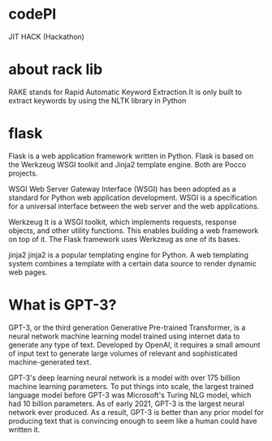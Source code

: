 # codePI

JIT HACK (Hackathon)

# about rack lib

RAKE stands for Rapid Automatic Keyword Extraction.It is only built to extract keywords by using the NLTK library in Python

# flask

Flask is a web application framework written in Python. Flask is based on the Werkzeug WSGI toolkit and Jinja2 template engine. Both are Pocco projects.

WSGI Web Server Gateway Interface (WSGI) has been adopted as a standard for Python web application development. WSGI is a specification for a universal interface between the web server and the web applications.

Werkzeug It is a WSGI toolkit, which implements requests, response objects, and other utility functions. This enables building a web framework on top of it. The Flask framework uses Werkzeug as one of its bases.

jinja2 jinja2 is a popular templating engine for Python. A web templating system combines a template with a certain data source to render dynamic web pages.

# What is GPT-3?

GPT-3, or the third generation Generative Pre-trained Transformer, is a neural network machine learning model trained using internet data to generate any type of text. Developed by OpenAI, it requires a small amount of input text to generate large volumes of relevant and sophisticated machine-generated text.

GPT-3's deep learning neural network is a model with over 175 billion machine learning parameters. To put things into scale, the largest trained language model before GPT-3 was Microsoft's Turing NLG model, which had 10 billion parameters. As of early 2021, GPT-3 is the largest neural network ever produced. As a result, GPT-3 is better than any prior model for producing text that is convincing enough to seem like a human could have written it.
